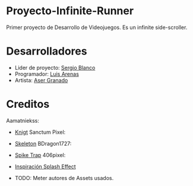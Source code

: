 # Proyecto-Infinite-Runner
Primer proyecto de Desarrollo de Videojuegos.
Es un infinite side-scroller.  


# Desarrolladores
- Lider de proyecto: [Sergio Blanco](https://github.com/SergioBlancoPrieto)
- Programador: [Luis Arenas](https://github.com/vjp-luisAS)
- Artista: [Aser Granado](https://github.com/ash-dvlpr)


# Creditos
Aamatniekss:
- [Knigt](https://aamatniekss.itch.io/fantasy-knight-free-pixelart-animated-character)
Sanctum Pixel:
- [Skeleton](https://sanctumpixel.itch.io/sword-skeleton-pixel-art-character)
BDragon1727:
- [Spike Trap](https://bdragon1727.itch.io/free-trap-platformer)
406pixel:
- [Inspiración Splash Effect](https://www.unrealengine.com/marketplace/en-US/product/pixel-art-water-splash-pack)

- TODO: Meter autores de Assets usados. 
